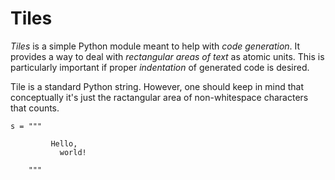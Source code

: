 # Tiles

*Tiles* is a simple Python module meant to help with *code generation*.
It provides a way to deal with *rectangular areas of text* as atomic units.
This is particularly important if proper *indentation* of generated code is
desired.

Tile is a standard Python string. However, one should keep in mind that
conceptually it's just the ractangular area of non-whitespace characters
that counts.

```
s = """

         Hello,
           world!

    """
```


